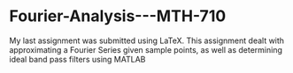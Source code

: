 # Fourier-Analysis---MTH-710
My last assignment was submitted using LaTeX. This assignment dealt with approximating a Fourier Series given sample points, as well as determining ideal band pass filters using MATLAB
